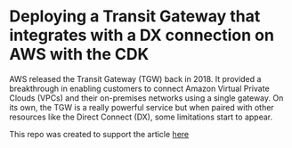 # Deploying a Transit Gateway that integrates with a DX connection on AWS with the CDK

AWS released the Transit Gateway (TGW) back in 2018. It provided a breakthrough in enabling customers to connect Amazon Virtual Private Clouds (VPCs) and their on-premises networks using a single gateway. On its own, the TGW is a really powerful service but when paired with other resources like the Direct Connect (DX), some limitations start to appear.

This repo was created to support the article [here]()
